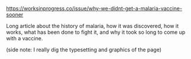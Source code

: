 https://worksinprogress.co/issue/why-we-didnt-get-a-malaria-vaccine-sooner

Long article about the history of malaria, how it was discovered, how it works, what has been done to fight it, and why it took so long to come up with a vaccine.

(side note: I really dig the typesetting and graphics of the page)